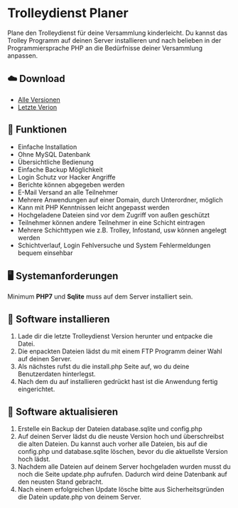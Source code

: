 # Trolleydienst Planer
Plane den Trolleydienst für deine Versammlung kinderleicht.
Du kannst das Trolley Programm auf deinen Server installieren und nach belieben in der Programmiersprache PHP an die Bedürfnisse deiner Versammlung anpassen.

## :cloud: Download
- [Alle Versionen](https://github.com/schillermann/trolleydienst-php/tags)
- [Letzte Verion](https://github.com/schillermann/trolleydienst-php/releases/tag/1.7.0)


## :gem: Funktionen
- Einfache Installation
- Ohne MySQL Datenbank
- Übersichtliche Bedienung
- Einfache Backup Möglichkeit
- Login Schutz vor Hacker Angriffe
- Berichte können abgegeben werden
- E-Mail Versand an alle Teilnehmer
- Mehrere Anwendungen auf einer Domain, durch Unterordner, möglich 
- Kann mit PHP Kenntnissen leicht angepasst werden
- Hochgeladene Dateien sind vor dem Zugriff von außen geschützt
- Teilnehmer können andere Teilnehmer in eine Schicht eintragen
- Mehrere Schichttypen wie z.B. Trolley, Infostand, usw können angelegt werden
- Schichtverlauf, Login Fehlversuche und System Fehlermeldungen bequem einsehbar

## :desktop_computer: Systemanforderungen
Minimum **PHP7** und **Sqlite** muss auf dem Server installiert sein.

## :floppy_disk: Software installieren
1. Lade dir die letzte Trolleydienst Version herunter und entpacke die Datei.
2. Die enpackten Dateien lädst du mit einem FTP Programm deiner Wahl auf deinen Server.
3. Als nächstes rufst du die install.php Seite auf, wo du deine Benutzerdaten hinterlegst.
4. Nach dem du auf installieren gedrückt hast ist die Anwendung fertig eingerichtet.

## :wrench: Software aktualisieren
1. Erstelle ein Backup der Dateien database.sqlite und config.php
2. Auf deinen Server lädst du die neuste Version hoch und überschreibst die alten Dateien. Du kannst auch vorher alle Dateien, bis auf die config.php und database.sqlite löschen, bevor du die aktuellste Version hoch lädst.
3. Nachdem alle Dateien auf deinem Server hochgeladen wurden musst du noch die Seite update.php aufrufen. Dadurch wird deine Datenbank auf den neusten Stand gebracht.
4. Nach einem erfolgreichen Update lösche bitte aus Sicherheitsgründen die Datein update.php von deinem Server.